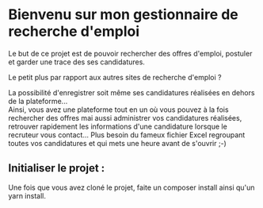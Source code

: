 <h1>Bienvenu sur mon gestionnaire de recherche d'emploi</h1>

<p>Le but de ce projet est de pouvoir rechercher des offres d'emploi, postuler et garder une trace des ses candidatures.</p>
<p>Le petit plus par rapport aux autres sites de recherche d'emploi ?</p>
<p>La possibilité d'enregistrer soit même ses candidatures réalisées en dehors de la plateforme... <br />
Ainsi, vous avez une plateforme tout en un où vous pouvez à la fois rechercher des offres mai aussi administrer vos candidatures réalisées, retrouver rapidement les informations d'une candidature lorsque le recruteur vous contact... Plus besoin du fameux fichier Excel regroupant toutes vos candidatures et qui mets une heure avant de s'ouvrir ;-)</p>

<h2>Initialiser le projet :</h2>

<p>Une fois que vous avez cloné le projet, faite un <bold>composer install</bold> ainsi qu'un <bold>yarn install</bold>.</p>

